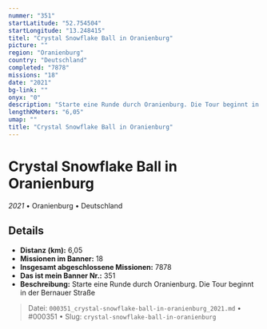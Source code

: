 ```yaml
---
nummer: "351"
startLatitude: "52.754504"
startLongitude: "13.248415"
titel: "Crystal Snowflake Ball in Oranienburg"
picture: ""
region: "Oranienburg"
country: "Deutschland"
completed: "7878"
missions: "18"
date: "2021"
bg-link: ""
onyx: "0"
description: "Starte eine Runde durch Oranienburg. Die Tour beginnt in der Bernauer Straße"
lengthKMeters: "6,05"
umap: ""
title: "Crystal Snowflake Ball in Oranienburg"
---
```

# Crystal Snowflake Ball in Oranienburg

*2021* • Oranienburg • Deutschland



## Details
- **Distanz (km):** 6,05
- **Missionen im Banner:** 18
- **Insgesamt abgeschlossene Missionen:** 7878
- **Das ist mein Banner Nr.:** 351
- **Beschreibung:** Starte eine Runde durch Oranienburg. Die Tour beginnt in der Bernauer Straße



> Datei: `000351_crystal-snowflake-ball-in-oranienburg_2021.md` • #000351 • Slug: `crystal-snowflake-ball-in-oranienburg`
